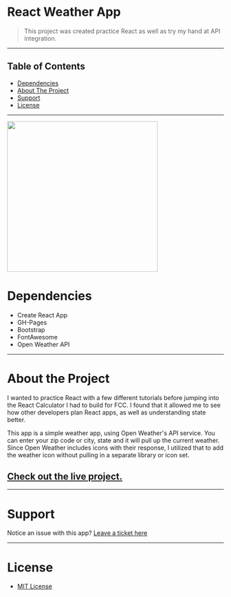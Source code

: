 # React Weather App
>This project was created practice React as well as try my hand at API integration. 
<hr />

## Table of Contents

* [Dependencies](#depend)
* [About The Project](#about)
* [Support](#support)
* [License](#license)

<hr>

<img width="350" src="https://rawcdn.githack.com/rockstarcreativestudio/React-Weather-App/2774a247f987ae2014495023d810e60ceccd4a9a/src/screenshot-rockstarcreativestudio.github.io-2019.05.29-10-48-24.png?raw=true" />

# <a name="depend"></a>Dependencies

* Create React App
* GH-Pages
* Bootstrap
* FontAwesome
* Open Weather API

<hr>

# <a name="about"></a> About the Project

I wanted to practice React with a few different tutorials before jumping into the React Calculator I had to build for FCC. I found that it allowed me to see how other developers plan React apps, as well as understanding state better. 

This app is a simple weather app, using Open Weather's API service. You can enter your zip code or city, state and it will pull up the current weather. Since Open Weather includes icons with their response, I utilized that to add the weather icon without pulling in a separate library or icon set. 

## [Check out the live project.](https://rockstarcreativestudio.github.io/React-Weather-App/)

<hr>

# <a name="support"></a>Support
Notice an issue with this app? [Leave a ticket here](https://github.com/rockstarcreativestudio/React-Weather-App/issues)

<hr>

# <a name="license"></a>License
* [MIT License](http://opensource.org/licenses/mit-license.php)
